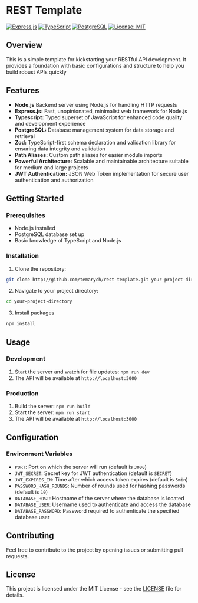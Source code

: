 # REST Template

[![Express.js](https://img.shields.io/badge/Express.js-4.18.2-blue.svg)](https://expressjs.com/)
[![TypeScript](https://img.shields.io/badge/TypeScript-5.3.2-blue.svg)](https://www.typescriptlang.org/)
[![PostgreSQL](https://img.shields.io/badge/PostgreSQL-16-blue.svg)](https://www.postgresql.org/)
[![License: MIT](https://img.shields.io/badge/License-MIT-yellow.svg)](https://opensource.org/licenses/MIT)

## Overview

This is a simple template for kickstarting your RESTful API development. It provides a foundation with basic configurations and structure to help you build robust APIs quickly

## Features

- **Node.js** Backend server using Node.js for handling HTTP requests
- **Express.js:** Fast, unopinionated, minimalist web framework for Node.js
- **Typescript:** Typed superset of JavaScript for enhanced code quality and development experience
- **PostgreSQL:** Database management system for data storage and retrieval
- **Zod:** TypeScript-first schema declaration and validation library for ensuring data integrity and validation
- **Path Aliases:** Custom path aliases for easier module imports
- **Powerful Architecture:** Scalable and maintainable architecture suitable for medium and large projects
- **JWT Authentication:** JSON Web Token implementation for secure user authentication and authorization

## Getting Started

### Prerequisites

- Node.js installed
- PostgreSQL database set up
- Basic knowledge of TypeScript and Node.js

### Installation

1. Clone the repository:
```bash
git clone http://github.com/temarych/rest-template.git your-project-directory
```

2. Navigate to your project directory:
```bash
cd your-project-directory
```

3. Install packages
```bash
npm install
```

## Usage

### Development

1. Start the server and watch for file updates: `npm run dev`
2. The API will be available at `http://localhost:3000`

### Production

1. Build the server: `npm run build`
2. Start the server: `npm run start`
3. The API will be available at `http://localhost:3000`

## Configuration

### Environment Variables

- `PORT`: Port on which the server will run (default is `3000`)
- `JWT_SECRET`: Secret key for JWT authentication (default is `SECRET`)
- `JWT_EXPIRES_IN`: Time after which access token expires (default is `5min`)
- `PASSWORD_HASH_ROUNDS`: Number of rounds used for hashing passwords (default is `10`)
- `DATABASE_HOST`: Hostname of the server where the database is located
- `DATABASE_USER`: Username used to authenticate and access the database
- `DATABASE_PASSWORD`: Password required to authenticate the specified database user

## Contributing

Feel free to contribute to the project by opening issues or submitting pull requests.

## License

This project is licensed under the MIT License - see the [LICENSE](LICENSE) file for details.
